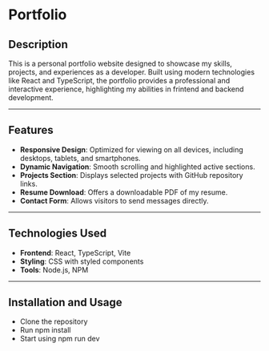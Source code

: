 # Portfolio

## Description
This is a personal portfolio website designed to showcase my skills, projects, and experiences as a developer. Built using modern technologies like React and TypeScript, the portfolio provides a professional and interactive experience, highlighting my abilities in frintend and backend development.

---

## Features
- **Responsive Design**: Optimized for viewing on all devices, including desktops, tablets, and smartphones.
- **Dynamic Navigation**: Smooth scrolling and highlighted active sections.
- **Projects Section**: Displays selected projects with GitHub repository links.
- **Resume Download**: Offers a downloadable PDF of my resume.
- **Contact Form**: Allows visitors to send messages directly.

---

## Technologies Used
- **Frontend**: React, TypeScript, Vite
- **Styling**: CSS with styled components
- **Tools**: Node.js, NPM

---

## Installation and Usage

- Clone the repository
- Run npm install
- Start using npm run dev